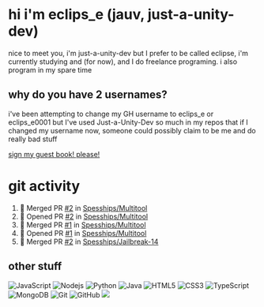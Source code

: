 # hi i'm eclips_e (jauv, just-a-unity-dev)
nice to meet you, i'm just-a-unity-dev but I prefer to be called eclipse, i'm currently studying and (for now), and I do freelance programing. i also program in my spare time

## why do you have 2 usernames?
i've been attempting to change my GH username to eclips_e or eclips_e0001 but I've used Just-a-Unity-Dev so much in my repos that if I changed my username now, someone could possibly claim to be me and do really bad stuff

[sign my guest book! please!](https://github.com/Just-a-Unity-Dev/Just-a-Unity-Dev/issues/new?&body=Sign%20my%20guest%20book%20by%20placing%20your%20name%20in%20the%20title,%20how%27d%20you%20get%20to%20this%20page%20and%20why?%20Don%27t%20forget%20you%20have%20an%20entire%20notebook%20in%20your%20hands!)


# git activity
<!--START_SECTION:activity-->
1. 🎉 Merged PR [#2](https://github.com/Spesships/Multitool/pull/2) in [Spesships/Multitool](https://github.com/Spesships/Multitool)
2. 💪 Opened PR [#2](https://github.com/Spesships/Multitool/pull/2) in [Spesships/Multitool](https://github.com/Spesships/Multitool)
3. 🎉 Merged PR [#1](https://github.com/Spesships/Multitool/pull/1) in [Spesships/Multitool](https://github.com/Spesships/Multitool)
4. 💪 Opened PR [#1](https://github.com/Spesships/Multitool/pull/1) in [Spesships/Multitool](https://github.com/Spesships/Multitool)
5. 🎉 Merged PR [#2](https://github.com/Spesships/Jailbreak-14/pull/2) in [Spesships/Jailbreak-14](https://github.com/Spesships/Jailbreak-14)
<!--END_SECTION:activity-->

## other stuff

![JavaScript](https://img.shields.io/badge/-JavaScript-black?style=flat-square&logo=javascript)
![Nodejs](https://img.shields.io/badge/-Nodejs-black?style=flat-square&logo=Node.js)
![Python](https://img.shields.io/badge/-Python-black?style=flat-square&logo=Python)
![Java](https://img.shields.io/badge/-java-E34A86?style=flat-square&logo=java)
![HTML5](https://img.shields.io/badge/-HTML5-E34F26?style=flat-square&logo=html5&logoColor=white)
![CSS3](https://img.shields.io/badge/-CSS3-1572B6?style=flat-square&logo=css3)
![TypeScript](https://img.shields.io/badge/-TypeScript-007ACC?style=flat-square&logo=typescript)
![MongoDB](https://img.shields.io/badge/-MongoDB-black?style=flat-square&logo=mongodb)
![Git](https://img.shields.io/badge/-Git-black?style=flat-square&logo=git)
![GitHub](https://img.shields.io/badge/-GitHub-181717?style=flat-square&logo=github)
![](https://github-profile-summary-cards.vercel.app/api/cards/profile-details?username=Just-a-Unity-Dev&theme=solarized_dark)
